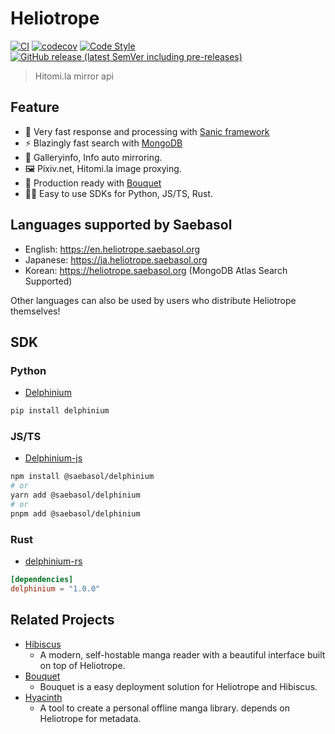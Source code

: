 # Heliotrope

[![CI](https://github.com/Saebasol/Heliotrope/actions/workflows/ci.yml/badge.svg)](https://github.com/Saebasol/Heliotrope/actions/workflows/ci.yml)
[![codecov](https://codecov.io/gh/Saebasol/Heliotrope/branch/main/graph/badge.svg?token=CKRUjYaPSW)](https://codecov.io/gh/Saebasol/Heliotrope)
[![Code Style](https://img.shields.io/badge/code%20style-black-black)](https://github.com/psf/black)
[![GitHub release (latest SemVer including pre-releases)](https://img.shields.io/github/v/release/Saebasol/Heliotrope?include_prereleases)](https://github.com/Saebasol/Heliotrope/releases)

> Hitomi.la mirror api

## Feature

* 🚀 Very fast response and processing with [Sanic framework](https://sanic.dev/)
* ⚡ Blazingly fast search with [MongoDB](https://www.mongodb.com/)
* 🔄 Galleryinfo, Info auto mirroring.
* 🖼️ Pixiv.net, Hitomi.la image proxying.
* 🏡 Production ready with [Bouquet](#related-projects)
* 🧑‍💻 Easy to use SDKs for Python, JS/TS, Rust.

## Languages ​​supported by Saebasol

* English: https://en.heliotrope.saebasol.org
* Japanese: https://ja.heliotrope.saebasol.org
* Korean: https://heliotrope.saebasol.org (MongoDB Atlas Search Supported)

Other languages ​​can also be used by users who distribute Heliotrope themselves!

## SDK

### Python
* [Delphinium](https://github.com/Saebasol/Delphinium)
```sh
pip install delphinium
```

### JS/TS
* [Delphinium-js](https://github.com/Saebasol/Delphinium-js)
```sh
npm install @saebasol/delphinium
# or
yarn add @saebasol/delphinium
# or
pnpm add @saebasol/delphinium
```

### Rust
* [delphinium-rs](https://github.com/Saebasol/delphinium-rs)
```toml
[dependencies]
delphinium = "1.0.0"
``` 


## Related Projects

* [Hibiscus](https://github.com/Saebasol/Hibiscus)
  * A modern, self-hostable manga reader with a beautiful interface built on top of Heliotrope.
* [Bouquet](https://github.com/Saebasol/Bouquet)
  * Bouquet is a easy deployment solution for Heliotrope and Hibiscus.
* [Hyacinth](https://github.com/Saebasol/Hyacinth)
  * A tool to create a personal offline manga library. depends on Heliotrope for metadata.
  
